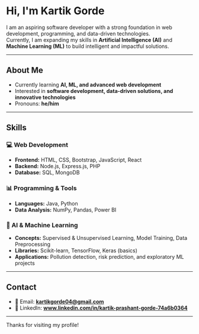# Hi, I'm Kartik Gorde  

I am an aspiring software developer with a strong foundation in web development, programming, and data-driven technologies.  
Currently, I am expanding my skills in **Artificial Intelligence (AI)** and **Machine Learning (ML)** to build intelligent and impactful solutions.  

---

## About Me  
- Currently learning **AI, ML, and advanced web development**  
- Interested in **software development, data-driven solutions, and innovative technologies**  
- Pronouns: **he/him**  

---

## Skills  

### 💻 Web Development  
- **Frontend:** HTML, CSS, Bootstrap, JavaScript, React  
- **Backend:** Node.js, Express.js, PHP  
- **Database:** SQL, MongoDB  

### 📊 Programming & Tools  
- **Languages:** Java, Python  
- **Data Analysis:** NumPy, Pandas, Power BI  

### 🤖 AI & Machine Learning  
- **Concepts:** Supervised & Unsupervised Learning, Model Training, Data Preprocessing  
- **Libraries:** Scikit-learn, TensorFlow, Keras (basics)  
- **Applications:** Pollution detection, risk prediction, and exploratory ML projects  

---

## Contact  
- 📧 Email: **kartikgorde04@gmail.com**  
- 💼 LinkedIn: **www.linkedin.com/in/kartik-prashant-gorde-74a6b0364**  

---

Thanks for visiting my profile!  



<!---
Welcome to the captivating world of devo-kartik02! 🌟 Explore my ✨special✨ repository, where innovation meets creativity. Dive into our README.md to discover the essence of our GitHub profile and embark on an inspiring journey with me.
--->
